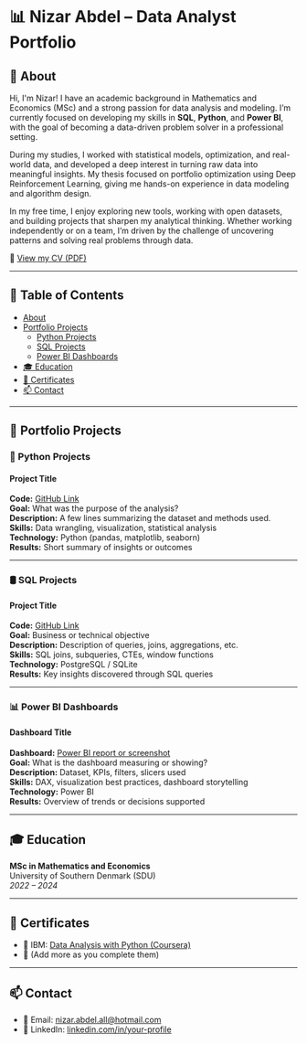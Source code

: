 # 📊 Nizar Abdel – Data Analyst Portfolio

## 📌 About  
Hi, I'm Nizar! I have an academic background in Mathematics and Economics (MSc) and a strong passion for data analysis and modeling. I’m currently focused on developing my skills in **SQL**, **Python**, and **Power BI**, with the goal of becoming a data-driven problem solver in a professional setting.

During my studies, I worked with statistical models, optimization, and real-world data, and developed a deep interest in turning raw data into meaningful insights. My thesis focused on portfolio optimization using Deep Reinforcement Learning, giving me hands-on experience in data modeling and algorithm design.

In my free time, I enjoy exploring new tools, working with open datasets, and building projects that sharpen my analytical thinking. Whether working independently or on a team, I’m driven by the challenge of uncovering patterns and solving real problems through data.

📄 [View my CV (PDF)](https://github.com/Nizar1995/Nizar-Abdel/blob/main/CV(English).pdf)

---

## 📁 Table of Contents

- [About](https://github.com/Nizar1995/Nizar-Abdel/blob/main/README.md#-about)
- [Portfolio Projects](#portfolio-projects)
  - [Python Projects](#python-projects)
  - [SQL Projects](#sql-projects)
  - [Power BI Dashboards](#power-bi-dashboards)
- [🎓 Education](#education)
- [📜 Certificates](#certificates)
- [📫 Contact](#contact)

---

## 🚀 Portfolio Projects

### 🐍 Python Projects

#### Project Title
**Code:** [GitHub Link](#)  
**Goal:** What was the purpose of the analysis?  
**Description:** A few lines summarizing the dataset and methods used.  
**Skills:** Data wrangling, visualization, statistical analysis  
**Technology:** Python (pandas, matplotlib, seaborn)  
**Results:** Short summary of insights or outcomes

---

### 🛢️ SQL Projects

#### Project Title
**Code:** [GitHub Link](#)  
**Goal:** Business or technical objective  
**Description:** Description of queries, joins, aggregations, etc.  
**Skills:** SQL joins, subqueries, CTEs, window functions  
**Technology:** PostgreSQL / SQLite  
**Results:** Key insights discovered through SQL queries

---

### 📊 Power BI Dashboards

#### Dashboard Title
**Dashboard:** [Power BI report or screenshot](#)  
**Goal:** What is the dashboard measuring or showing?  
**Description:** Dataset, KPIs, filters, slicers used  
**Skills:** DAX, visualization best practices, dashboard storytelling  
**Technology:** Power BI  
**Results:** Overview of trends or decisions supported

---

## 🎓 Education

**MSc in Mathematics and Economics**  
University of Southern Denmark (SDU)  
*2022 – 2024*

---

## 📜 Certificates

- 📄 IBM: [Data Analysis with Python (Coursera)](https://www.coursera.org/learn/data-analysis-with-python)
- 📄 (Add more as you complete them)

---

## 📫 Contact

- 📧 Email: nizar.abdel.all@hotmail.com  
- 💼 LinkedIn: [linkedin.com/in/your-profile](https://linkedin.com/in/your-profile)



